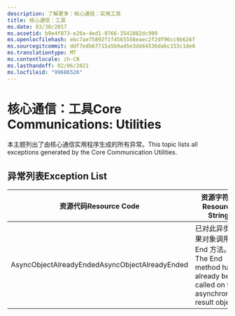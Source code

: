 ```yaml
---
description: 了解更多：核心通信：实用工具
title: 核心通信：工具
ms.date: 03/30/2017
ms.assetid: b9e4f873-e26a-4ed1-9766-3541082dc999
ms.openlocfilehash: ebc7ae75892f1f4565556eaec2f2df96cc9b626f
ms.sourcegitcommit: ddf7edb67715a5b9a45e3dd44536dabc153c1de0
ms.translationtype: MT
ms.contentlocale: zh-CN
ms.lasthandoff: 02/06/2021
ms.locfileid: "99686526"
---
```

# <a name="core-communications-utilities"></a><span data-ttu-id="42263-103">核心通信：工具</span><span class="sxs-lookup"><span data-stu-id="42263-103">Core Communications: Utilities</span></span>

<span data-ttu-id="42263-104">本主题列出了由核心通信实用程序生成的所有异常。</span><span class="sxs-lookup"><span data-stu-id="42263-104">This topic lists all exceptions generated by the Core Communication Utilities.</span></span>  
  
## <a name="exception-list"></a><span data-ttu-id="42263-105">异常列表</span><span class="sxs-lookup"><span data-stu-id="42263-105">Exception List</span></span>  
  
|<span data-ttu-id="42263-106">资源代码</span><span class="sxs-lookup"><span data-stu-id="42263-106">Resource Code</span></span>|<span data-ttu-id="42263-107">资源字符串</span><span class="sxs-lookup"><span data-stu-id="42263-107">Resource String</span></span>|  
|-------------------|---------------------|  
|<span data-ttu-id="42263-108">AsyncObjectAlreadyEnded</span><span class="sxs-lookup"><span data-stu-id="42263-108">AsyncObjectAlreadyEnded</span></span>|<span data-ttu-id="42263-109">已对此异步结果对象调用 End 方法。</span><span class="sxs-lookup"><span data-stu-id="42263-109">The End method has already been called on this asynchronous result object.</span></span>|
